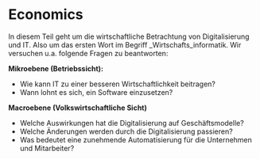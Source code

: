 # Economics

In diesem Teil geht um die wirtschaftliche Betrachtung von Digitalisierung und IT. Also um das ersten Wort im Begriff _Wirtschafts_informatik. Wir versuchen u.a. folgende Fragen zu beantworten:

**Mikroebene \(Betriebssicht\):**

* Wie kann IT zu einer besseren Wirtschaftlichkeit beitragen?
* Wann lohnt es sich, ein Software einzusetzen?

**Macroebene \(Volkswirtschaftliche Sicht\)**

* Welche Auswirkungen hat die Digitalisierung auf Geschäftsmodelle?
* Welche Änderungen werden durch die Digitalisierung passieren?
* Was bedeutet eine zunehmende Automatisierung für die Unternehmen und Mitarbeiter?




